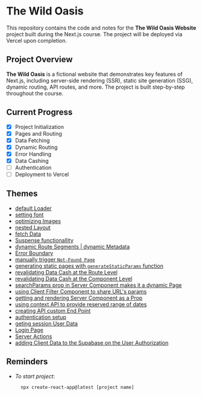 # The Wild Oasis

This repository contains the code and notes for the **The Wild Oasis Website** project built during the Next.js course. The project will be deployed via Vercel upon completion.

## Project Overview

**The Wild Oasis** is a fictional website that demonstrates key features of Next.js, including server-side rendering (SSR), static site generation (SSG), dynamic routing, API routes, and more. The project is built step-by-step throughout the course.

## Current Progress

- [x] Project Initialization
- [x] Pages and Routing
- [x] Data Fetching
- [x] Dynamic Routing
- [x] Error Handling
- [x] Data Cashing
- [ ] Authentication
- [ ] Deployment to Vercel

## Themes

- [default Loader](./app/loading.js)
- [setting font](./app/layout.js)
- [optimizing Images](./app/_components/Logo.js)
- [nested Layout](./app/account/layout.js)
- [fetch Data](./app/_lib/data-service.js)
- [Suspense functionallity](./app/cabins/page.js)
- [dynamic Route Segments | dynamic Metadata](./app/cabins/[cabinId]/page.js)
- [Error Boundary](./app/error.js)
- [manually trigger `Not-Found Page`](./app/_lib/data-service.js)
- [generating static pages with `generateStaticParams` function](./app/cabins/[cabinId]/page.js)
- [revalidating Data Cash at the Route Level](./app/cabins/page.js)
- [revalidating Data Cash at the Component Level](./app/_components/CabinList.js)
- [searchParams prop in Server Component makes it a dynamic Page](./app/cabins/page.js)
- [using Client Filter Component to share URL's params](./app/_components/Filter.js)
- [getting and rendering Server Component as a Prop](./app/_components/UpdateProfileForm.js)
- [using context API to provide reserved range of dates](./app/layout.js)
- [creating API custom End Point](./app/api/cabins/[cabinId]/route.js)
- [authentication setup](./app/_lib/auth.js)
- [geting session User Data](./app/_components/Navigation.js)
- [Login Page](./app/login/page.js)
- [Server Actions](./app/_lib/actions.js)
- [adding Client Data to the Supabase on the User Authorization](./app/_lib/auth.js)

## Reminders

- _To start project_:

  ```
  	npx create-react-app@latest [project name]
  ```
